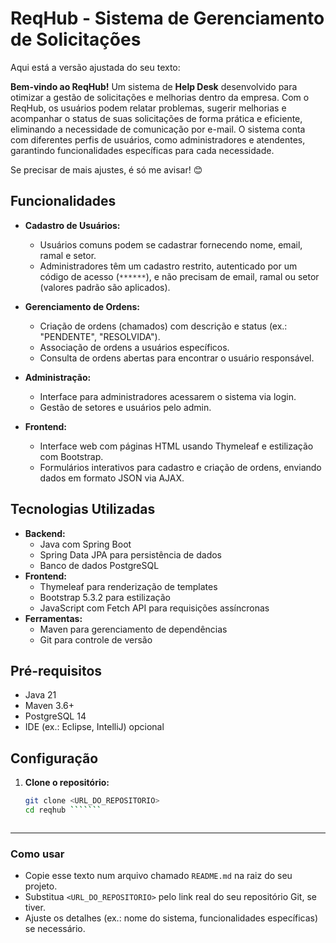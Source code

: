 # ReqHub - Sistema de Gerenciamento de Solicitações

Aqui está a versão ajustada do seu texto:  

**Bem-vindo ao ReqHub!** Um sistema de **Help Desk** desenvolvido para otimizar a gestão de solicitações e melhorias dentro da empresa. Com o ReqHub, os usuários podem relatar problemas, sugerir melhorias e acompanhar o status de suas solicitações de forma prática e eficiente, eliminando a necessidade de comunicação por e-mail. O sistema conta com diferentes perfis de usuários, como administradores e atendentes, garantindo funcionalidades específicas para cada necessidade.  

Se precisar de mais ajustes, é só me avisar! 😊
## Funcionalidades

- **Cadastro de Usuários:**
  - Usuários comuns podem se cadastrar fornecendo nome, email, ramal e setor.
  - Administradores têm um cadastro restrito, autenticado por um código de acesso (`******`), e não precisam de email, ramal ou setor (valores padrão são aplicados).

- **Gerenciamento de Ordens:**
  - Criação de ordens (chamados) com descrição e status (ex.: "PENDENTE", "RESOLVIDA").
  - Associação de ordens a usuários específicos.
  - Consulta de ordens abertas para encontrar o usuário responsável.

- **Administração:**
  - Interface para administradores acessarem o sistema via login.
  - Gestão de setores e usuários pelo admin.

- **Frontend:**
  - Interface web com páginas HTML usando Thymeleaf e estilização com Bootstrap.
  - Formulários interativos para cadastro e criação de ordens, enviando dados em formato JSON via AJAX.

## Tecnologias Utilizadas

- **Backend:**
  - Java com Spring Boot
  - Spring Data JPA para persistência de dados
  - Banco de dados PostgreSQL
- **Frontend:**
  - Thymeleaf para renderização de templates
  - Bootstrap 5.3.2 para estilização
  - JavaScript com Fetch API para requisições assíncronas
- **Ferramentas:**
  - Maven para gerenciamento de dependências
  - Git para controle de versão


## Pré-requisitos

- Java 21
- Maven 3.6+
- PostgreSQL 14
- IDE (ex.: Eclipse, IntelliJ) opcional

## Configuração

1. **Clone o repositório:**
   ```bash
   git clone <URL_DO_REPOSITORIO>
   cd reqhub ```````



---

### Como usar
- Copie esse texto num arquivo chamado `README.md` na raiz do seu projeto.
- Substitua `<URL_DO_REPOSITORIO>` pelo link real do seu repositório Git, se tiver.
- Ajuste os detalhes (ex.: nome do sistema, funcionalidades específicas) se necessário.


